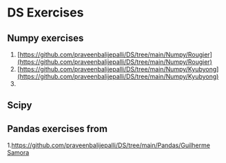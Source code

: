 # DS Exercises
## Numpy exercises
1. [https://github.com/praveenbalijepalli/DS/tree/main/Numpy/Rougier](https://github.com/praveenbalijepalli/DS/tree/main/Numpy/Rougier)
2. [https://github.com/praveenbalijepalli/DS/tree/main/Numpy/Kyubyong](https://github.com/praveenbalijepalli/DS/tree/main/Numpy/Kyubyong)
3. 
   
## Scipy

## Pandas exercises from 
1.[https://github.com/praveenbalijepalli/DS/tree/main/Pandas/Guilherme Samora](https://github.com/praveenbalijepalli/DS/tree/main/Pandas/Guilherme%20Samora)
